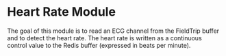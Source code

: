 # Heart Rate Module

The goal of this module is to read an ECG channel from the FieldTrip buffer and to detect the heart rate. The heart rate is written as a continuous control value to the Redis buffer (expressed in beats per minute).
